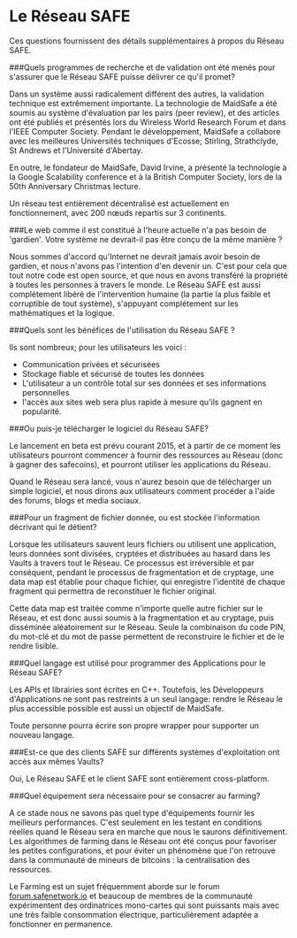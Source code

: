 # Le Réseau SAFE

Ces questions fournissent des détails supplémentaires à propos du Réseau SAFE.


###Quels programmes de recherche et de validation ont été menés pour s'assurer que le Réseau SAFE puisse délivrer ce qu'il promet?
 
Dans un système aussi radicalement différent des autres, la validation technique est extrêmement importante. La technologie de MaidSafe a été soumis au système d'évaluation  par les pairs (peer review), et des articles ont été publiés et présentés lors du Wireless World Research Forum et dans l'IEEE Computer Society. Pendant le développement, MaidSafe a collabore avec les meilleures Universités techniques d'Ecosse; Stirling, Strathclyde, St Andrews et l'Université d'Abertay.

En outre, le fondateur de MaidSafe, David Irvine, a présenté la technologie à la Google Scalability conference et à la British Computer Society, lors de la 50th Anniversary Christmas lecture.

Un réseau test entièrement décentralisé est actuellement en fonctionnement, avec 200 nœuds repartis sur 3 continents.

###Le web comme il est constitué à l'heure actuelle n'a pas besoin de 'gardien'. Votre système ne devrait-il pas être conçu de la même manière ?

Nous sommes d'accord qu'Internet ne devrait jamais avoir besoin de gardien, et nous n'avons pas l'intention d'en devenir un. C'est pour cela que tout notre code est open source, et que nous en avons transféré la propriété à toutes les personnes à travers le monde. Le Réseau SAFE est aussi complétement libéré de l'intervention humaine (la partie la plus faible et corruptible de tout système), s'appuyant complétement sur les mathématiques et la logique.

###Quels sont les bénéfices de l'utilisation du Réseau SAFE ?

Ils sont nombreux; pour les utilisateurs les voici :
* Communication privées et sécurisées
* Stockage fiable et sécurisé de toutes les données
* L'utilisateur a un contrôle total sur ses données et ses informations personnelles
* l'accès aux sites web sera plus rapide à mesure qu'ils gagnent en popularité.

###Ou puis-je télécharger le logiciel du Réseau SAFE?

Le lancement en beta est prévu courant 2015, et à partir de ce moment les utilisateurs pourront commencer à fournir des ressources au Réseau (donc à gagner des safecoins), et pourront utiliser les applications du Réseau.

Quand le Réseau sera lancé, vous n'aurez besoin que de  télécharger un simple  logiciel, et nous dirons aux utilisateurs comment procéder a l'aide des forums, blogs et media sociaux.

###Pour un fragment de fichier donnée, ou est stockée l'information décrivant qui le détient? 

Lorsque les utilisateurs sauvent leurs fichiers ou utilisent une application, leurs données sont divisées, cryptées et distribuées au hasard dans les Vaults à travers tout le Réseau. Ce processus est irréversible et par conséquent, pendant le processus de fragmentation et de cryptage, une data map est établie pour chaque fichier, qui enregistre l'identité de chaque fragment qui permettra de reconstituer le fichier original.

Cette data map est traitée comme n'importe quelle autre fichier sur le Réseau, et est donc aussi soumis à la fragmentation et au cryptage, puis disséminée aléatoirement sur le Réseau. Seule la combinaison du code PIN, du mot-clé et du mot de passe permettent de reconstruire le fichier  et de le rendre lisible.

###Quel langage est utilisé pour programmer des Applications pour le Réseau SAFE?

Les APIs et librairies sont écrites en C++. Toutefois, les Développeurs d'Applications ne sont pas restreints à un seul langage: rendre le Réseau le plus accessible possible est aussi un objectif de MaidSafe.

Toute personne pourra écrire son propre wrapper pour supporter un nouveau langage.

###Est-ce que des clients SAFE sur différents systèmes d'exploitation ont accès aux mêmes Vaults?

Oui, Le Réseau SAFE et le client SAFE sont entièrement cross-platform.

###Quel équipement sera nécessaire pour se consacrer au farming?

A ce stade nous ne savons pas quel type d'équipements fournir les meilleurs performances. C'est seulement en les testant en conditions réelles quand le Réseau sera en marche que nous le saurons définitivement. Les algorithmes de farming dans le Réseau ont été conçus pour favoriser les petites configurations, et pour éviter un phénomène que l'on retrouve dans la communauté de mineurs de bitcoins : la centralisation des ressources.

Le Farming est un sujet fréquemment aborde sur le forum [forum.safenetwork.io](https://forum.safenetwork.io/) et beaucoup de membres de la communauté expérimentent des ordinatrices mono-cartes qui sont puissants mais avec une très faible consommation électrique, particulièrement adaptée a fonctionner en permanence.
